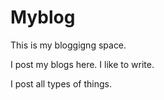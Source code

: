 # Myblog
This is my bloggigng space.

I post my blogs here. I like to write.

I post all types of things.
